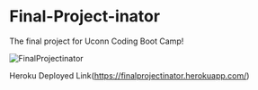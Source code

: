 # Final-Project-inator
The final project for Uconn Coding Boot Camp!

![FinalProjectinator](https://user-images.githubusercontent.com/79491532/131786761-8294f711-c697-4545-a2f7-9c33584a8c15.png)

Heroku Deployed Link(https://finalprojectinator.herokuapp.com/)